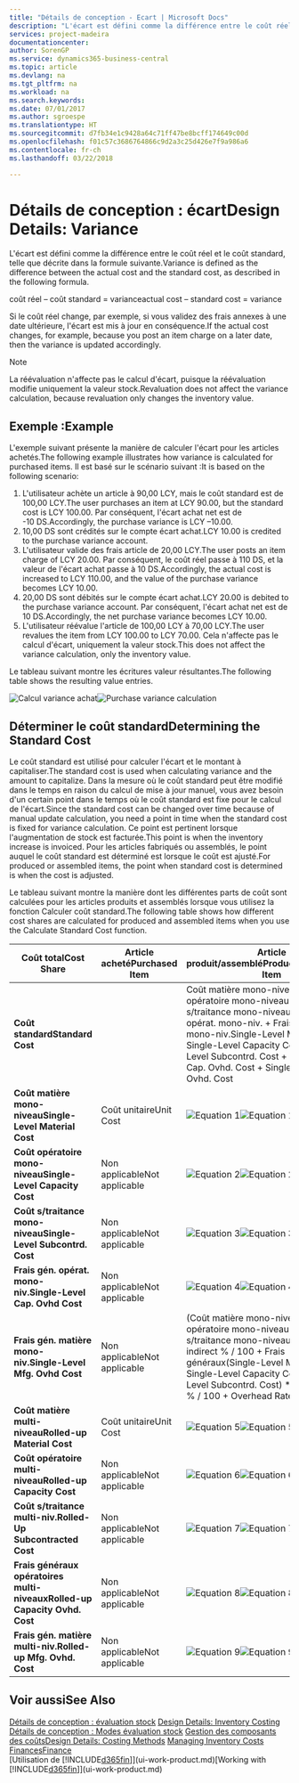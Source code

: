 ```yaml
---
title: "Détails de conception - Ecart | Microsoft Docs"
description: "L'écart est défini comme la différence entre le coût réel et le coût standard, telle que décrite dans la formule suivante."
services: project-madeira
documentationcenter: 
author: SorenGP
ms.service: dynamics365-business-central
ms.topic: article
ms.devlang: na
ms.tgt_pltfrm: na
ms.workload: na
ms.search.keywords: 
ms.date: 07/01/2017
ms.author: sgroespe
ms.translationtype: HT
ms.sourcegitcommit: d7fb34e1c9428a64c71ff47be8bcff174649c00d
ms.openlocfilehash: f01c57c3686764866c9d2a3c25d426e7f9a986a6
ms.contentlocale: fr-ch
ms.lasthandoff: 03/22/2018

---
```

# <a name="design-details-variance"></a><span data-ttu-id="990a3-103">Détails de conception : écart</span><span class="sxs-lookup"><span data-stu-id="990a3-103">Design Details: Variance</span></span>
<span data-ttu-id="990a3-104">L'écart est défini comme la différence entre le coût réel et le coût standard, telle que décrite dans la formule suivante.</span><span class="sxs-lookup"><span data-stu-id="990a3-104">Variance is defined as the difference between the actual cost and the standard cost, as described in the following formula.</span></span>  

 <span data-ttu-id="990a3-105">coût réel – coût standard = variance</span><span class="sxs-lookup"><span data-stu-id="990a3-105">actual cost – standard cost = variance</span></span>  

 <span data-ttu-id="990a3-106">Si le coût réel change, par exemple, si vous validez des frais annexes à une date ultérieure, l'écart est mis à jour en conséquence.</span><span class="sxs-lookup"><span data-stu-id="990a3-106">If the actual cost changes, for example, because you post an item charge on a later date, then the variance is updated accordingly.</span></span>  

> [!NOTE]  
>  <span data-ttu-id="990a3-107">La réévaluation n'affecte pas le calcul d'écart, puisque la réévaluation modifie uniquement la valeur stock.</span><span class="sxs-lookup"><span data-stu-id="990a3-107">Revaluation does not affect the variance calculation, because revaluation only changes the inventory value.</span></span>  

## <a name="example"></a><span data-ttu-id="990a3-108">Exemple :</span><span class="sxs-lookup"><span data-stu-id="990a3-108">Example</span></span>  
 <span data-ttu-id="990a3-109">L'exemple suivant présente la manière de calculer l'écart pour les articles achetés.</span><span class="sxs-lookup"><span data-stu-id="990a3-109">The following example illustrates how variance is calculated for purchased items.</span></span> <span data-ttu-id="990a3-110">Il est basé sur le scénario suivant :</span><span class="sxs-lookup"><span data-stu-id="990a3-110">It is based on the following scenario:</span></span>  

1.  <span data-ttu-id="990a3-111">L'utilisateur achète un article à 90,00 LCY, mais le coût standard est de 100,00 LCY.</span><span class="sxs-lookup"><span data-stu-id="990a3-111">The user purchases an item at LCY 90.00, but the standard cost is LCY 100.00.</span></span> <span data-ttu-id="990a3-112">Par conséquent, l'écart achat net est de -10 DS.</span><span class="sxs-lookup"><span data-stu-id="990a3-112">Accordingly, the purchase variance is LCY –10.00.</span></span>  
2.  <span data-ttu-id="990a3-113">10,00 DS sont crédités sur le compte écart achat.</span><span class="sxs-lookup"><span data-stu-id="990a3-113">LCY 10.00 is credited to the purchase variance account.</span></span>  
3.  <span data-ttu-id="990a3-114">L'utilisateur valide des frais article de 20,00 LCY.</span><span class="sxs-lookup"><span data-stu-id="990a3-114">The user posts an item charge of LCY 20.00.</span></span> <span data-ttu-id="990a3-115">Par conséquent, le coût réel passe à 110 DS, et la valeur de l'écart achat passe à 10 DS.</span><span class="sxs-lookup"><span data-stu-id="990a3-115">Accordingly, the actual cost is increased to LCY 110.00, and the value of the purchase variance becomes LCY 10.00.</span></span>  
4.  <span data-ttu-id="990a3-116">20,00 DS sont débités sur le compte écart achat.</span><span class="sxs-lookup"><span data-stu-id="990a3-116">LCY 20.00 is debited to the purchase variance account.</span></span> <span data-ttu-id="990a3-117">Par conséquent, l'écart achat net est de 10 DS.</span><span class="sxs-lookup"><span data-stu-id="990a3-117">Accordingly, the net purchase variance becomes LCY 10.00.</span></span>  
5.  <span data-ttu-id="990a3-118">L'utilisateur réévalue l'article de 100,00 LCY à 70,00 LCY.</span><span class="sxs-lookup"><span data-stu-id="990a3-118">The user revalues the item from LCY 100.00 to LCY 70.00.</span></span> <span data-ttu-id="990a3-119">Cela n'affecte pas le calcul d'écart, uniquement la valeur stock.</span><span class="sxs-lookup"><span data-stu-id="990a3-119">This does not affect the variance calculation, only the inventory value.</span></span>  

 <span data-ttu-id="990a3-120">Le tableau suivant montre les écritures valeur résultantes.</span><span class="sxs-lookup"><span data-stu-id="990a3-120">The following table shows the resulting value entries.</span></span>  

 <span data-ttu-id="990a3-121">![Calcul variance achat](media/design_details_inventory_costing_11_purchase_variance.png "design_details_inventory_costing_11_purchase_variance")</span><span class="sxs-lookup"><span data-stu-id="990a3-121">![Purchase variance calculation](media/design_details_inventory_costing_11_purchase_variance.png "design_details_inventory_costing_11_purchase_variance")</span></span>  

## <a name="determining-the-standard-cost"></a><span data-ttu-id="990a3-122">Déterminer le coût standard</span><span class="sxs-lookup"><span data-stu-id="990a3-122">Determining the Standard Cost</span></span>  
 <span data-ttu-id="990a3-123">Le coût standard est utilisé pour calculer l'écart et le montant à capitaliser.</span><span class="sxs-lookup"><span data-stu-id="990a3-123">The standard cost is used when calculating variance and the amount to capitalize.</span></span> <span data-ttu-id="990a3-124">Dans la mesure où le coût standard peut être modifié dans le temps en raison du calcul de mise à jour manuel, vous avez besoin d'un certain point dans le temps où le coût standard est fixe pour le calcul de l'écart.</span><span class="sxs-lookup"><span data-stu-id="990a3-124">Since the standard cost can be changed over time because of manual update calculation, you need a point in time when the standard cost is fixed for variance calculation.</span></span> <span data-ttu-id="990a3-125">Ce point est pertinent lorsque l'augmentation de stock est facturée.</span><span class="sxs-lookup"><span data-stu-id="990a3-125">This point is when the inventory increase is invoiced.</span></span> <span data-ttu-id="990a3-126">Pour les articles fabriqués ou assemblés, le point auquel le coût standard est déterminé est lorsque le coût est ajusté.</span><span class="sxs-lookup"><span data-stu-id="990a3-126">For produced or assembled items, the point when standard cost is determined is when the cost is adjusted.</span></span>  

 <span data-ttu-id="990a3-127">Le tableau suivant montre la manière dont les différentes parts de coût sont calculées pour les articles produits et assemblés lorsque vous utilisez la fonction Calculer coût standard.</span><span class="sxs-lookup"><span data-stu-id="990a3-127">The following table shows how different cost shares are calculated for produced and assembled items when you use the Calculate Standard Cost function.</span></span>  

|<span data-ttu-id="990a3-128">Coût total</span><span class="sxs-lookup"><span data-stu-id="990a3-128">Cost Share</span></span>|<span data-ttu-id="990a3-129">Article acheté</span><span class="sxs-lookup"><span data-stu-id="990a3-129">Purchased Item</span></span>|<span data-ttu-id="990a3-130">Article produit/assemblé</span><span class="sxs-lookup"><span data-stu-id="990a3-130">Produced/Assembled Item</span></span>|  
|----------------|--------------------|------------------------------|  
|<span data-ttu-id="990a3-131">**Coût standard**</span><span class="sxs-lookup"><span data-stu-id="990a3-131">**Standard Cost**</span></span>||<span data-ttu-id="990a3-132">Coût matière mono-niveau + Coût opératoire mono-niveau + Coût s/traitance mono-niveau + Frais gén. opérat. mono-niv. + Frais gén. matière mono-niv.</span><span class="sxs-lookup"><span data-stu-id="990a3-132">Single-Level Material Cost + Single-Level Capacity Cost + Single-Level Subcontrd. Cost + Single-Level Cap. Ovhd. Cost + Single-Level Mfg. Ovhd. Cost</span></span>|  
|<span data-ttu-id="990a3-133">**Coût matière mono-niveau**</span><span class="sxs-lookup"><span data-stu-id="990a3-133">**Single-Level Material Cost**</span></span>|<span data-ttu-id="990a3-134">Coût unitaire</span><span class="sxs-lookup"><span data-stu-id="990a3-134">Unit Cost</span></span>|<span data-ttu-id="990a3-135">![Equation 1](media/design_details_inventory_costing_11_equation_1.png "design_details_inventory_costing_11_equation_1")</span><span class="sxs-lookup"><span data-stu-id="990a3-135">![Equation 1](media/design_details_inventory_costing_11_equation_1.png "design_details_inventory_costing_11_equation_1")</span></span>|  
|<span data-ttu-id="990a3-136">**Coût opératoire mono-niveau**</span><span class="sxs-lookup"><span data-stu-id="990a3-136">**Single-Level Capacity Cost**</span></span>|<span data-ttu-id="990a3-137">Non applicable</span><span class="sxs-lookup"><span data-stu-id="990a3-137">Not applicable</span></span>|<span data-ttu-id="990a3-138">![Equation 2](media/design_details_inventory_costing_11_equation_2.png "design_details_inventory_costing_11_equation_2")</span><span class="sxs-lookup"><span data-stu-id="990a3-138">![Equation 2](media/design_details_inventory_costing_11_equation_2.png "design_details_inventory_costing_11_equation_2")</span></span>|  
|<span data-ttu-id="990a3-139">**Coût s/traitance mono-niveau**</span><span class="sxs-lookup"><span data-stu-id="990a3-139">**Single-Level Subcontrd. Cost**</span></span>|<span data-ttu-id="990a3-140">Non applicable</span><span class="sxs-lookup"><span data-stu-id="990a3-140">Not applicable</span></span>|<span data-ttu-id="990a3-141">![Equation 3](media/design_details_inventory_costing_11_equation_3.png "design_details_inventory_costing_11_equation_3")</span><span class="sxs-lookup"><span data-stu-id="990a3-141">![Equation 3](media/design_details_inventory_costing_11_equation_3.png "design_details_inventory_costing_11_equation_3")</span></span>|  
|<span data-ttu-id="990a3-142">**Frais gén. opérat. mono-niv.**</span><span class="sxs-lookup"><span data-stu-id="990a3-142">**Single-Level Cap. Ovhd Cost**</span></span>|<span data-ttu-id="990a3-143">Non applicable</span><span class="sxs-lookup"><span data-stu-id="990a3-143">Not applicable</span></span>|<span data-ttu-id="990a3-144">![Equation 4](media/design_details_inventory_costing_11_equation_4.png "design_details_inventory_costing_11_equation_4")</span><span class="sxs-lookup"><span data-stu-id="990a3-144">![Equation 4](media/design_details_inventory_costing_11_equation_4.png "design_details_inventory_costing_11_equation_4")</span></span>|  
|<span data-ttu-id="990a3-145">**Frais gén. matière mono-niv.**</span><span class="sxs-lookup"><span data-stu-id="990a3-145">**Single-Level Mfg. Ovhd Cost**</span></span>|<span data-ttu-id="990a3-146">Non applicable</span><span class="sxs-lookup"><span data-stu-id="990a3-146">Not applicable</span></span>|<span data-ttu-id="990a3-147">(Coût matière mono-niveau + Coût opératoire mono-niveau + Coût s/traitance mono-niveau) \* Coût indirect % / 100 + Frais généraux</span><span class="sxs-lookup"><span data-stu-id="990a3-147">(Single-Level Material Cost + Single-Level Capacity Cost + Single-Level Subcontrd. Cost) \* Indirect Cost % / 100 + Overhead Rate</span></span>|  
|<span data-ttu-id="990a3-148">**Coût matière multi-niveau**</span><span class="sxs-lookup"><span data-stu-id="990a3-148">**Rolled-up Material Cost**</span></span>|<span data-ttu-id="990a3-149">Coût unitaire</span><span class="sxs-lookup"><span data-stu-id="990a3-149">Unit Cost</span></span>|<span data-ttu-id="990a3-150">![Equation 5](media/design_details_inventory_costing_11_equation_5.png "design_details_inventory_costing_11_equation_5")</span><span class="sxs-lookup"><span data-stu-id="990a3-150">![Equation 5](media/design_details_inventory_costing_11_equation_5.png "design_details_inventory_costing_11_equation_5")</span></span>|  
|<span data-ttu-id="990a3-151">**Coût opératoire multi-niveau**</span><span class="sxs-lookup"><span data-stu-id="990a3-151">**Rolled-up Capacity Cost**</span></span>|<span data-ttu-id="990a3-152">Non applicable</span><span class="sxs-lookup"><span data-stu-id="990a3-152">Not applicable</span></span>|<span data-ttu-id="990a3-153">![Equation 6](media/design_details_inventory_costing_11_equation_6.png "design_details_inventory_costing_11_equation_6")</span><span class="sxs-lookup"><span data-stu-id="990a3-153">![Equation 6](media/design_details_inventory_costing_11_equation_6.png "design_details_inventory_costing_11_equation_6")</span></span>|  
|<span data-ttu-id="990a3-154">**Coût s/traitance multi-niv.**</span><span class="sxs-lookup"><span data-stu-id="990a3-154">**Rolled-Up Subcontracted Cost**</span></span>|<span data-ttu-id="990a3-155">Non applicable</span><span class="sxs-lookup"><span data-stu-id="990a3-155">Not applicable</span></span>|<span data-ttu-id="990a3-156">![Equation 7](media/design_details_inventory_costing_11_equation_7.png "design_details_inventory_costing_11_equation_7")</span><span class="sxs-lookup"><span data-stu-id="990a3-156">![Equation 7](media/design_details_inventory_costing_11_equation_7.png "design_details_inventory_costing_11_equation_7")</span></span>|  
|<span data-ttu-id="990a3-157">**Frais généraux opératoires multi-niveaux**</span><span class="sxs-lookup"><span data-stu-id="990a3-157">**Rolled-up Capacity Ovhd. Cost**</span></span>|<span data-ttu-id="990a3-158">Non applicable</span><span class="sxs-lookup"><span data-stu-id="990a3-158">Not applicable</span></span>|<span data-ttu-id="990a3-159">![Equation 8](media/design_details_inventory_costing_11_equation_8.png "design_details_inventory_costing_11_equation_8")</span><span class="sxs-lookup"><span data-stu-id="990a3-159">![Equation 8](media/design_details_inventory_costing_11_equation_8.png "design_details_inventory_costing_11_equation_8")</span></span>|  
|<span data-ttu-id="990a3-160">**Frais gén. matière multi-niv.**</span><span class="sxs-lookup"><span data-stu-id="990a3-160">**Rolled-up Mfg. Ovhd. Cost**</span></span>|<span data-ttu-id="990a3-161">Non applicable</span><span class="sxs-lookup"><span data-stu-id="990a3-161">Not applicable</span></span>|<span data-ttu-id="990a3-162">![Equation 9](media/design_details_inventory_costing_11_equation_9.png "design_details_inventory_costing_11_equation_9")</span><span class="sxs-lookup"><span data-stu-id="990a3-162">![Equation 9](media/design_details_inventory_costing_11_equation_9.png "design_details_inventory_costing_11_equation_9")</span></span>|  

## <a name="see-also"></a><span data-ttu-id="990a3-163">Voir aussi</span><span class="sxs-lookup"><span data-stu-id="990a3-163">See Also</span></span>  
 <span data-ttu-id="990a3-164">[Détails de conception : évaluation stock](design-details-inventory-costing.md) </span><span class="sxs-lookup"><span data-stu-id="990a3-164">[Design Details: Inventory Costing](design-details-inventory-costing.md) </span></span>  
 <span data-ttu-id="990a3-165">[Détails de conception : Modes évaluation stock](design-details-costing-methods.md) [Gestion des composants des coûts](finance-manage-inventory-costs.md)</span><span class="sxs-lookup"><span data-stu-id="990a3-165">[Design Details: Costing Methods](design-details-costing-methods.md) [Managing Inventory Costs](finance-manage-inventory-costs.md)</span></span>  
 [<span data-ttu-id="990a3-166">Finances</span><span class="sxs-lookup"><span data-stu-id="990a3-166">Finance</span></span>](finance.md)  
 <span data-ttu-id="990a3-167">[Utilisation de [!INCLUDE[d365fin](includes/d365fin_md.md)]](ui-work-product.md)</span><span class="sxs-lookup"><span data-stu-id="990a3-167">[Working with [!INCLUDE[d365fin](includes/d365fin_md.md)]](ui-work-product.md)</span></span>

